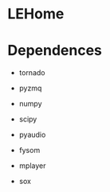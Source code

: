 LEHome
======

Dependences
===========

- tornado
- pyzmq
- numpy
- scipy
- pyaudio
- fysom

- mplayer
- sox


